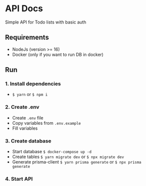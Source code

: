 # API Docs

Simple API for Todo lists with basic auth

## Requirements

- NodeJs (version >= 16)
- Docker (only if you want to run DB in docker)

## Run

### 1. Install dependencies

- `$ yarn` or `$ npm i`

### 2. Create .env

- Create `.env` file
- Copy variables from `.env.example`
- Fill variables

### 3. Create database

- Start database `$ docker-compose up -d`
- Create tables `$ yarn migrate dev` or `$ npx migrate dev`
- Generate prisma-client `$ yarn prisma generate` or `$ npx prisma generate`

### 4. Start API
